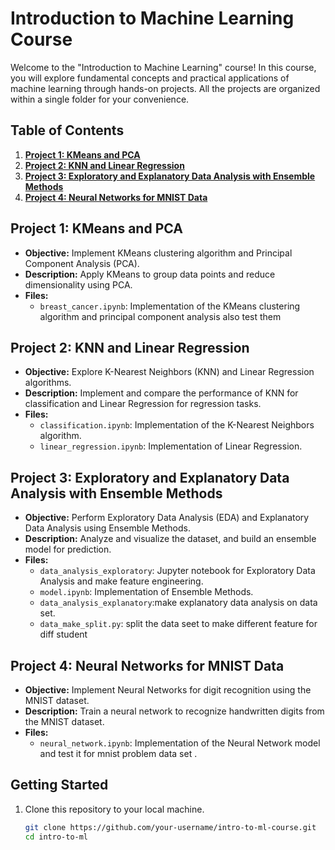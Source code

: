 # Introduction to Machine Learning Course

Welcome to the "Introduction to Machine Learning" course! In this course, you will explore fundamental concepts and practical applications of machine learning through hands-on projects. All the projects are organized within a single folder for your convenience.

## Table of Contents

1. **[Project 1: KMeans and PCA](https://github.com/Tahker-w-tadmeer/intro_to_ml/tree/master/ass%204-PCA%20and%20Kmeans)**
2. **[Project 2: KNN and Linear Regression]((https://github.com/Tahker-w-tadmeer/intro_to_ml/tree/master/ass1-Knn%20and%20linear%20regression))**
3. **[Project 3: Exploratory and Explanatory Data Analysis with Ensemble Methods]((https://github.com/Tahker-w-tadmeer/intro_to_ml/tree/master/ass3-data%20analysis%20and%20ensamble%20methode))**
4. **[Project 4: Neural Networks for MNIST Data]((https://github.com/Tahker-w-tadmeer/intro_to_ml/tree/master/ass%202-Neural%20network%20for%20mnist))**

## Project 1: KMeans and PCA
- **Objective:** Implement KMeans clustering algorithm and Principal Component Analysis (PCA).
- **Description:** Apply KMeans to group data points and reduce dimensionality using PCA.
- **Files:**
  - `breast_cancer.ipynb`: Implementation of the KMeans clustering algorithm and principal component analysis also test them
## Project 2: KNN and Linear Regression
- **Objective:** Explore K-Nearest Neighbors (KNN) and Linear Regression algorithms.
- **Description:** Implement and compare the performance of KNN for classification and Linear Regression for regression tasks.
- **Files:**
  - `classification.ipynb`: Implementation of the K-Nearest Neighbors algorithm.
  - `linear_regression.ipynb`: Implementation of Linear Regression.

## Project 3: Exploratory and Explanatory Data Analysis with Ensemble Methods
- **Objective:** Perform Exploratory Data Analysis (EDA) and Explanatory Data Analysis using Ensemble Methods.
- **Description:** Analyze and visualize the dataset, and build an ensemble model for prediction.
- **Files:**
  - `data_analysis_exploratory`: Jupyter notebook for Exploratory Data Analysis and make feature engineering.
  - `model.ipynb`: Implementation of Ensemble Methods.
  - `data_analysis_explanatory`:make explanatory data analysis on data set.
  - `data_make_split.py`: split the data seet to make different feature for diff student

## Project 4: Neural Networks for MNIST Data
- **Objective:** Implement Neural Networks for digit recognition using the MNIST dataset.
- **Description:** Train a neural network to recognize handwritten digits from the MNIST dataset.
- **Files:**
  - `neural_network.ipynb`: Implementation of the Neural Network model and test it for mnist problem data set .
  
## Getting Started
1. Clone this repository to your local machine.
   ```bash
   git clone https://github.com/your-username/intro-to-ml-course.git
   cd intro-to-ml
